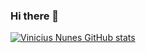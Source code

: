 ### Hi there 👋
[![Vinicius Nunes GitHub stats](https://github-readme-stats.vercel.app/api?username=viniciusnunest)](https://github.com/viniciusnunest/github-readme-stats)

<!--
**viniciusnunest/viniciusnunest** is a ✨ _special_ ✨ repository because its `README.md` (this file) appears on your GitHub profile.

Here are some ideas to get you started:

- 🔭 I’m currently working on ...
- 🌱 I’m currently learning ...
- 👯 I’m looking to collaborate on ...
- 🤔 I’m looking for help with ...
- 💬 Ask me about ...
- 📫 How to reach me: ...
- 😄 Pronouns: ...
- ⚡ Fun fact: ...
-->
